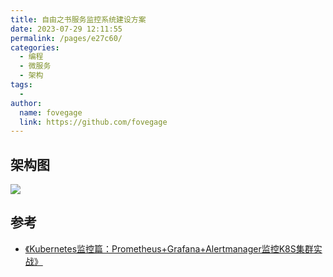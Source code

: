 ```yaml
---
title: 自由之书服务监控系统建设方案
date: 2023-07-29 12:11:55
permalink: /pages/e27c60/
categories:
  - 编程
  - 微服务
  - 架构
tags:
  - 
author: 
  name: fovegage
  link: https://github.com/fovegage
---
```

## 架构图

![](https://obsidian-foveagge.oss-cn-beijing.aliyuncs.com/blog/9U4XEI.png)

## 参考

- [《Kubernetes监控篇：Prometheus+Grafana+Alertmanager监控K8S集群实战》](https://blog.csdn.net/vic_qxz/article/details/122681152)